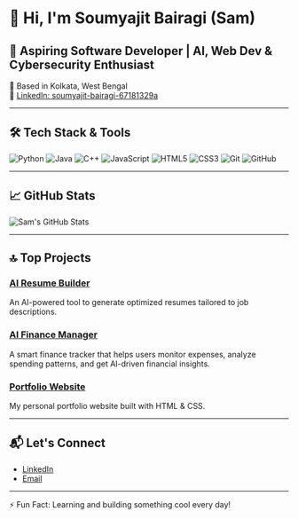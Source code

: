 # 👋 Hi, I'm Soumyajit Bairagi (Sam)

## 🚀 Aspiring Software Developer | AI, Web Dev & Cybersecurity Enthusiast

📍 Based in Kolkata, West Bengal  
🔗 [LinkedIn: soumyajit-bairagi-67181329a](https://www.linkedin.com/in/soumyajit-bairagi-67181329a/)

---

## 🛠️ Tech Stack & Tools

![Python](https://img.shields.io/badge/-Python-3776AB?style=flat&logo=python&logoColor=white)
![Java](https://img.shields.io/badge/-Java-007396?style=flat&logo=java&logoColor=white)
![C++](https://img.shields.io/badge/-C++-00599C?style=flat&logo=cplusplus&logoColor=white)
![JavaScript](https://img.shields.io/badge/-JavaScript-F7DF1E?style=flat&logo=javascript&logoColor=black)
![HTML5](https://img.shields.io/badge/-HTML5-E34F26?style=flat&logo=html5&logoColor=white)
![CSS3](https://img.shields.io/badge/-CSS3-1572B6?style=flat&logo=css3&logoColor=white)
![Git](https://img.shields.io/badge/-Git-F05032?style=flat&logo=git&logoColor=white)
![GitHub](https://img.shields.io/badge/-GitHub-181717?style=flat&logo=github&logoColor=white)

---

## 📈 GitHub Stats

![Sam's GitHub Stats](https://github-readme-stats.vercel.app/api?username=its-sam-315&show_icons=true&hide_title=true&hide=prs&count_private=true&theme=radical)

---

## 🔝 Top Projects

### [AI Resume Builder](https://github.com/its-sam-315/AI-Resume-Builder)
An AI-powered tool to generate optimized resumes tailored to job descriptions.

### [AI Finance Manager](https://github.com/its-sam-315/ai-finance-manager)
A smart finance tracker that helps users monitor expenses, analyze spending patterns, and get AI-driven financial insights.

### [Portfolio Website](https://github.com/its-sam-315/portfolio-website)
My personal portfolio website built with HTML & CSS.

---

## 📬 Let's Connect

- [LinkedIn](https://www.linkedin.com/in/soumyajit-bairagi-67181329a/)
- [Email](mailto:coolbairagisoumyajit@gmail.com)

---

⚡ Fun Fact: Learning and building something cool every day!
